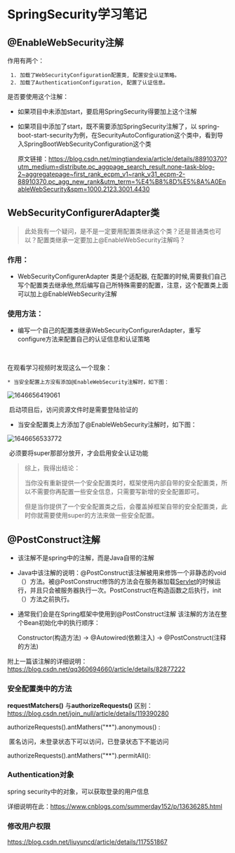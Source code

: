 # SpringSecurity学习笔记



## @EnableWebSecurity注解

作用有两个：

   	 1. 加载了WebSecurityConfiguration配置类, 配置安全认证策略。 
     2. 加载了AuthenticationConfiguration, 配置了认证信息。 



是否要使用这个注解：

 * 如果项目中未添加start，要启用SpringSecurity得要加上这个注解

* 如果项目中添加了start，既不需要添加SpringSecurity注解了，以 spring-boot-start-security为例，在SecurityAutoConfiguration这个类中，看到导入SpringBootWebSecurityConfiguration这个类 

  原文链接：https://blog.csdn.net/mingtiandexia/article/details/88910370?utm_medium=distribute.pc_aggpage_search_result.none-task-blog-2~aggregatepage~first_rank_ecpm_v1~rank_v31_ecpm-2-88910370.pc_agg_new_rank&utm_term=%E4%B8%8D%E5%8A%A0EnableWebSecurity&spm=1000.2123.3001.4430



## WebSecurityConfigurerAdapter类

> 此处我有一个疑问，是不是一定要用配置类继承这个类？还是普通类也可以？配置类继承一定要加上@EnableWebSecurity注解吗？

### 作用：

  * WebSecurityConfigurerAdapter 类是个适配器, 在配置的时候,需要我们自己写个配置类去继承他,然后编写自己所特殊需要的配置，注意，这个配置类上面可以加上@EnableWebSecurity注解



### 使用方法：

* 编写一个自己的配置类继承WebSecurityConfigurerAdapter，重写configure方法来配置自己的认证信息和认证策略

	​	



在观看学习视频时发现这么一个现象：

	* 当安全配置上方没有添加@EnableWebSecurity注解时，如下图：

![1646656419061](D:\wjs\Documents\SpringSecurity学习笔记.assets\1646656419061.png)

​	启动项目后，访问资源文件时是需要登陆验证的

* 当安全配置类上方添加了@EnableWebSecurity注解时，如下图：

![1646656533772](D:\wjs\Documents\SpringSecurity学习笔记.assets\1646656533772.png)

​	必须要将super那部分放开，才会启用安全认证功能

> 综上，我得出结论：
>
> ​	当你没有重新提供一个安全配置类时，框架使用内部自带的安全配置类，所以不需要你再配置一些安全信息，只需要写新增的安全配置即可。
>
> ​	但是当你提供了一个安全配置类之后，会覆盖掉框架自带的安全配置类，此时你就需要使用super的方法来做一些安全配置。





## @PostConstruct注解

* 该注解不是spring中的注解，而是Java自带的注解

* Java中该注解的说明：@PostConstruct该注解被用来修饰一个非静态的void（）方法。被@PostConstruct修饰的方法会在服务器加载[Servlet](https://so.csdn.net/so/search?q=Servlet&spm=1001.2101.3001.7020)的时候运行，并且只会被服务器执行一次。PostConstruct在构造函数之后执行，init（）方法之前执行。 

* 通常我们会是在Spring框架中使用到@PostConstruct注解 该注解的方法在整个Bean初始化中的执行顺序：

  Constructor(构造方法) -> @Autowired(依赖注入) -> @PostConstruct(注释的方法)

附上一篇该注解的详细说明：https://blog.csdn.net/qq360694660/article/details/82877222





### 安全配置类中的方法

**requestMatchers()** 与**authorizeRequests()** 区别：https://blog.csdn.net/join_null/article/details/119390280



authorizeRequests().antMathers("**").anonymous() : 

​		匿名访问，未登录状态下可以访问，已登录状态下不能访问

authorizeRequests().antMathers("**").permitAll():





### Authentication对象

spring security中的对象，可以获取登录的用户信息

详细说明在此：https://www.cnblogs.com/summerday152/p/13636285.html





### 修改用户权限

https://blog.csdn.net/liuyuncd/article/details/117551867